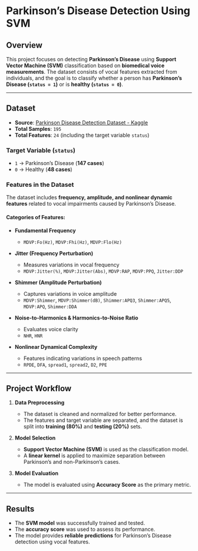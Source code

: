 
# **Parkinson’s Disease Detection Using SVM**

## **Overview**
This project focuses on detecting **Parkinson’s Disease** using **Support Vector Machine (SVM)** classification based on **biomedical voice measurements**. The dataset consists of vocal features extracted from individuals, and the goal is to classify whether a person has **Parkinson’s Disease (`status = 1`)** or is **healthy (`status = 0`)**.

---

## **Dataset**
- **Source**: [Parkinson Disease Detection Dataset - Kaggle](https://www.kaggle.com/datasets/debasisdotcom/parkinson-disease-detection)  
- **Total Samples**: `195`  
- **Total Features**: `24` (including the target variable `status`)  

### **Target Variable (`status`)**
- `1` → Parkinson’s Disease (**147 cases**)  
- `0` → Healthy (**48 cases**)  

### **Features in the Dataset**
The dataset includes **frequency, amplitude, and nonlinear dynamic features** related to vocal impairments caused by Parkinson’s Disease.

#### **Categories of Features:**
- **Fundamental Frequency**  
  - `MDVP:Fo(Hz)`, `MDVP:Fhi(Hz)`, `MDVP:Flo(Hz)`  

- **Jitter (Frequency Perturbation)**  
  - Measures variations in vocal frequency  
  - `MDVP:Jitter(%)`, `MDVP:Jitter(Abs)`, `MDVP:RAP`, `MDVP:PPQ`, `Jitter:DDP`  

- **Shimmer (Amplitude Perturbation)**  
  - Captures variations in voice amplitude  
  - `MDVP:Shimmer`, `MDVP:Shimmer(dB)`, `Shimmer:APQ3`, `Shimmer:APQ5`, `MDVP:APQ`, `Shimmer:DDA`  

- **Noise-to-Harmonics & Harmonics-to-Noise Ratio**  
  - Evaluates voice clarity  
  - `NHR`, `HNR`  

- **Nonlinear Dynamical Complexity**  
  - Features indicating variations in speech patterns  
  - `RPDE`, `DFA`, `spread1`, `spread2`, `D2`, `PPE`  

---

## **Project Workflow**
1. **Data Preprocessing**  
   - The dataset is cleaned and normalized for better performance.  
   - The features and target variable are separated, and the dataset is split into **training (80%)** and **testing (20%)** sets.  

2. **Model Selection**  
   - **Support Vector Machine (SVM)** is used as the classification model.  
   - A **linear kernel** is applied to maximize separation between Parkinson’s and non-Parkinson’s cases.  

3. **Model Evaluation**  
   - The model is evaluated using **Accuracy Score** as the primary metric.  

---

## **Results**
- The **SVM model** was successfully trained and tested.  
- The **accuracy score** was used to assess its performance.  
- The model provides **reliable predictions** for Parkinson’s Disease detection using vocal features.  


